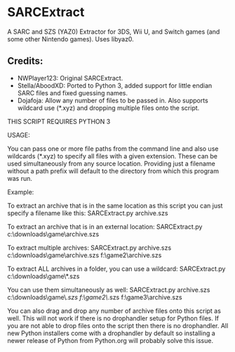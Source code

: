 # SARCExtract
A SARC and SZS (YAZ0) Extractor for 3DS, Wii U, and Switch games (and some other Nintendo games).
Uses libyaz0.

## Credits:
* NWPlayer123: Original SARCExtract.
* Stella/AboodXD: Ported to Python 3, added support for little endian SARC files and fixed guessing names.
* Dojafoja: Allow any number of files to be passed in. Also supports wildcard use (*.xyz) and dropping multiple files onto the script.

THIS SCRIPT REQUIRES PYTHON 3

USAGE:

You can pass one or more file paths from the command line and also use wildcards (*.xyz) to specify all files with a given extension. These can be used simultaneously from any source location. Providing just a filename without a path prefix will default to the directory from which this program was run.

Example:

To extract an archive that is in the same location as this script you can just specify a filename like this:
SARCExtract.py archive.szs

To extract an archive that is in an external location:
SARCExtract.py c:\downloads\game\archive.szs

To extract multiple archives:
SARCExtract.py archive.szs c:\downloads\game\archive.szs f:\game2\archive.szs

To extract ALL archives in a folder, you can use a wildcard:
SARCExtract.py c:\downloads\game\\*.szs

You can use them simultaneously as well:
SARCExtract.py archive.szs c:\downloads\game\\*.szs f:\game2\\*.szs f:\game3\archive.szs

You can also drag and drop any number of archive files onto this script as well. This will not work if there is no drophandler setup for Python files. If you are not able to drop files onto the script then there is no drophandler. All new Python installers come with a drophandler by default so installing a newer release of Python from Python.org will probably solve this issue.



